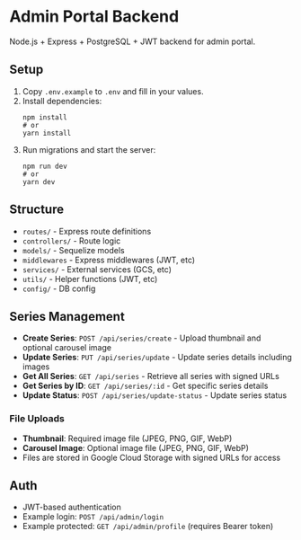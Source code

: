 # Admin Portal Backend

Node.js + Express + PostgreSQL + JWT backend for admin portal.

## Setup

1. Copy `.env.example` to `.env` and fill in your values.
2. Install dependencies:
   ```
   npm install
   # or
   yarn install
   ```
3. Run migrations and start the server:
   ```
   npm run dev
   # or
   yarn dev
   ```

## Structure
- `routes/` - Express route definitions
- `controllers/` - Route logic
- `models/` - Sequelize models
- `middlewares` - Express middlewares (JWT, etc)
- `services/` - External services (GCS, etc)
- `utils/` - Helper functions (JWT, etc)
- `config/` - DB config

## Series Management
- **Create Series**: `POST /api/series/create` - Upload thumbnail and optional carousel image
- **Update Series**: `PUT /api/series/update` - Update series details including images
- **Get All Series**: `GET /api/series` - Retrieve all series with signed URLs
- **Get Series by ID**: `GET /api/series/:id` - Get specific series details
- **Update Status**: `POST /api/series/update-status` - Update series status

### File Uploads
- **Thumbnail**: Required image file (JPEG, PNG, GIF, WebP)
- **Carousel Image**: Optional image file (JPEG, PNG, GIF, WebP)
- Files are stored in Google Cloud Storage with signed URLs for access

## Auth
- JWT-based authentication
- Example login: `POST /api/admin/login`
- Example protected: `GET /api/admin/profile` (requires Bearer token) 